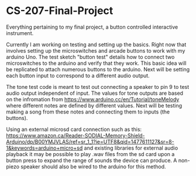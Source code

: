 # CS-207-Final-Project
Everything pertaining to my final project, a button controlled interactive instrument.

Currently I am working on testing and setting up the basics. Right now that involves setting up the microswitches and arcade buttons
to work with my arduino Uno. The test sketch "button test" details how to connect two microswitches to the arduino and verify that they
work. This basic idea will be replicated to attach numerous buttons to the arduino. Next will be setting each button input to correspond to a different audio output.

The tone test code is meant to test out connecting a speaker to pin 9 to test audio output independent of input. The values for tone outputs are based on the infromation from https://www.arduino.cc/en/Tutorial/toneMelody where different notes are defined by different values. Next will be testing making a song from these notes and connecting them to inputs (the buttons).

Using an external microsd card connection such as this: https://www.amazon.ca/Reader-SODIAL-Memory-Shield-Arduino/dp/B00YMJVLAS/ref=sr_1_1?ie=UTF8&qid=1477611127&sr=8-1&keywords=arduino+micro+sd
and existing libraries for external audio playback it may be possible to play .wav files from the sd card upon a button press to expand the range of sounds the device can produce. A non-piezo speaker should also be wired to the arduino for this method.
